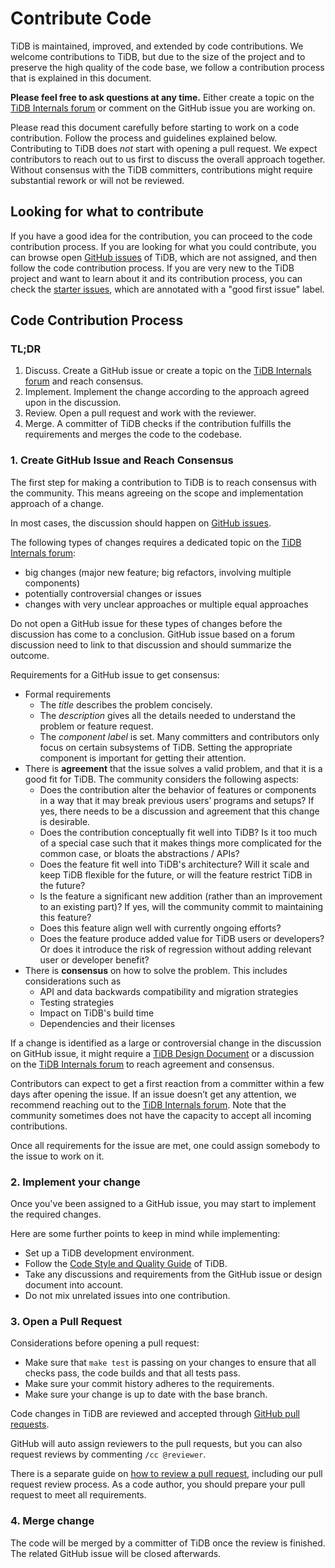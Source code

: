 # Contribute Code

TiDB is maintained, improved, and extended by code contributions. We welcome contributions to TiDB, but due to the size of the project and to preserve the high quality of the code base, we follow a contribution process that is explained in this document.

**Please feel free to ask questions at any time.** Either create a topic on the [TiDB Internals forum](https://internals.tidb.io/) or comment on the GitHub issue you are working on.

Please read this document carefully before starting to work on a code contribution. Follow the process and guidelines explained below. Contributing to TiDB does _not_ start with opening a pull request. We expect contributors to reach out to us first to discuss the overall approach together. Without consensus with the TiDB committers, contributions might require substantial rework or will not be reviewed.

## Looking for what to contribute

If you have a good idea for the contribution, you can proceed to the code contribution process. If you are looking for what you could contribute, you can browse open [GitHub issues](https://github.com/pingcap/tidb/issues) of TiDB, which are not assigned, and then follow the code contribution process. If you are very new to the TiDB project and want to learn about it and its contribution process, you can check the [starter issues](https://github.com/pingcap/tidb/issues?q=is%3Aopen+is%3Aissue+label%3A%22good+first+issue%22), which are annotated with a "good first issue" label.

## Code Contribution Process

### TL;DR

1. Discuss. Create a GitHub issue or create a topic on the [TiDB Internals forum](https://internals.tidb.io/) and reach consensus.
2. Implement. Implement the change according to the approach agreed upon in the discussion.
3. Review. Open a pull request and work with the reviewer.
4. Merge. A committer of TiDB checks if the contribution fulfills the requirements and merges the code to the codebase.

### 1. Create GitHub Issue and Reach Consensus

The first step for making a contribution to TiDB is to reach consensus with the community. This means agreeing on the scope and implementation approach of a change.

In most cases, the discussion should happen on [GitHub issues](https://github.com/pingcap/tidb/issues).

The following types of changes requires a dedicated topic on the [TiDB Internals forum](https://internals.tidb.io/):

* big changes (major new feature; big refactors, involving multiple components)
* potentially controversial changes or issues
* changes with very unclear approaches or multiple equal approaches

Do not open a GitHub issue for these types of changes before the discussion has come to a conclusion. GitHub issue based on a forum discussion need to link to that discussion and should summarize the outcome.

Requirements for a GitHub issue to get consensus:

* Formal requirements
    * The _title_ describes the problem concisely.
    * The _description_ gives all the details needed to understand the problem or feature request.
    * The _component label_ is set. Many committers and contributors only focus on certain subsystems of TiDB. Setting the appropriate component is important for getting their attention.
* There is **agreement** that the issue solves a valid problem, and that it is a good fit for TiDB. The community considers the following aspects:
    * Does the contribution alter the behavior of features or components in a way that it may break previous users’ programs and setups? If yes, there needs to be a discussion and agreement that this change is desirable.
    * Does the contribution conceptually fit well into TiDB? Is it too much of a special case such that it makes things more complicated for the common case, or bloats the abstractions / APIs?
    * Does the feature fit well into TiDB's architecture? Will it scale and keep TiDB flexible for the future, or will the feature restrict TiDB in the future?
    * Is the feature a significant new addition (rather than an improvement to an existing part)? If yes, will the community commit to maintaining this feature?
    * Does this feature align well with currently ongoing efforts?
    * Does the feature produce added value for TiDB users or developers? Or does it introduce the risk of regression without adding relevant user or developer benefit?
* There is **consensus** on how to solve the problem. This includes considerations such as
    * API and data backwards compatibility and migration strategies
    * Testing strategies
    * Impact on TiDB's build time
    * Dependencies and their licenses

If a change is identified as a large or controversial change in the discussion on GitHub issue, it might require a [TiDB Design Document](make-proposal.md) or a discussion on the [TiDB Internals forum](https://internals.tidb.io/) to reach agreement and consensus.

Contributors can expect to get a first reaction from a committer within a few days after opening the issue. If an issue doesn’t get any attention, we recommend reaching out to the [TiDB Internals forum](https://internals.tidb.io/). Note that the community sometimes does not have the capacity to accept all incoming contributions.

Once all requirements for the issue are met, one could assign somebody to the issue to work on it.

### 2. Implement your change

Once you've been assigned to a GitHub issue, you may start to implement the required changes.

Here are some further points to keep in mind while implementing:

* Set up a TiDB development environment.
* Follow the [Code Style and Quality Guide](code-style-and-quality-guide.md) of TiDB.
* Take any discussions and requirements from the GitHub issue or design document into account.
* Do not mix unrelated issues into one contribution.

### 3. Open a Pull Request

Considerations before opening a pull request:

* Make sure that `make test` is passing on your changes to ensure that all checks pass, the code builds and that all tests pass.
* Make sure your commit history adheres to the requirements.
* Make sure your change is up to date with the base branch.

Code changes in TiDB are reviewed and accepted through [GitHub pull requests](https://help.github.com/en/articles/creating-a-pull-request).

GitHub will auto assign reviewers to the pull requests, but you can also request reviews by commenting `/cc @reviewer`.

There is a separate guide on [how to review a pull request](review-a-pr.md), including our pull request review process. As a code author, you should prepare your pull request to meet all requirements.

### 4. Merge change

The code will be merged by a committer of TiDB once the review is finished. The related GitHub issue will be closed afterwards.
